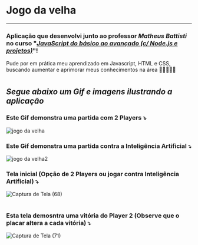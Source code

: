 # Jogo da velha
<hr>

### Aplicação que desenvolvi junto ao professor <em>Matheus Battisti</em> no curso "<a href="https://www.udemy.com/course/javascript-do-basico-ao-avancado-com-node-e-projetos/"><em>JavaScript do básico ao avançado (c/ Node.js e projetos)</em></a>"!
 Pude por em prática meu aprendizado em Javascript, HTML e CSS, buscando aumentar e aprimorar meus conhecimentos na área 💪🏽👨🏽‍💻
 #
 ## <em>Segue abaixo um Gif e imagens ilustrando a aplicação</em> <br>
 
 ### Este Gif demonstra uma partida com 2 Players ⤵
 ![jogo da velha](https://user-images.githubusercontent.com/88805398/177626393-8deb2922-5002-48c2-9bd8-195c664f1012.gif)
 
  ### Este Gif demonstra uma partida contra a Inteligência Artificial ⤵
  ![jogo da velha2](https://user-images.githubusercontent.com/88805398/177629592-c035e3e3-6b0b-41ca-9792-fbc234aaaafa.gif)


 
 ### Tela inicial (Opção de 2 Players ou jogar contra Inteligência Artificial) ⤵ 
![Captura de Tela (68)](https://user-images.githubusercontent.com/88805398/177624555-dca26281-bccc-4a12-9839-e30d62fd60fa.png)
#
 ### Esta tela demosntra uma vitória do Player 2 (Observe que o placar altera a cada vitória) ⤵ 
![Captura de Tela (71)](https://user-images.githubusercontent.com/88805398/177625927-9cfffde9-ca8e-4b37-bc1b-4008f5be25a6.png)


#

#


